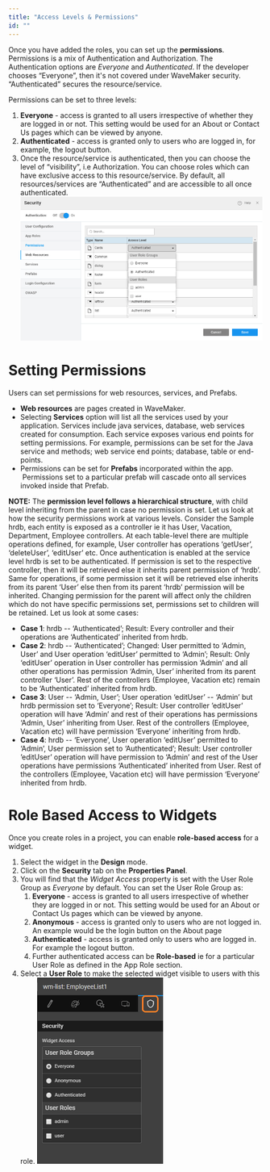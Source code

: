 ```yaml
---
title: "Access Levels & Permissions"
id: ""
---
```


Once you have added the roles, you can set up the **permissions**. Permissions is a mix of Authentication and Authorization. The Authentication options are _Everyone_ and _Authenticated_. If the developer chooses “Everyone”, then it's not covered under WaveMaker security. “Authenticated” secures the resource/service.

Permissions can be set to three levels:

1. **Everyone** \- access is granted to all users irrespective of whether they are logged in or not. This setting would be used for an About or Contact Us pages which can be viewed by anyone.
2. **Authenticated** \- access is granted only to users who are logged in, for example, the logout button.
3. Once the resource/service is authenticated, then you can choose the level of “visibility”, i.e Authorization. You can choose roles which can have exclusive access to this resource/service. By default, all resources/services are “Authenticated” and are accessible to all once authenticated. [![](/learn/assets/sec_perm_web.png)](/learn/assets/sec_perm_web.png)

# Setting Permissions

Users can set permissions for web resources, services, and Prefabs.

- **Web resources** are pages created in WaveMaker.
- Selecting **Services** option will list all the services used by your application. Services include java services, database, web services created for consumption. Each service exposes various end points for setting permissions. For example, permissions can be set for the Java service and methods; web service end points; database, table or end-points.
- Permissions can be set for **Prefabs** incorporated within the app.  Permissions set to a particular prefab will cascade onto all services invoked inside that Prefab.

**NOTE:** The **permission level follows a hierarchical structure**, with child level inheriting from the parent in case no permission is set. Let us look at how the security permissions work at various levels. Consider the Sample hrdb, each entity is exposed as a controller ie it has User, Vacation, Department, Employee controllers. At each table-level there are multiple operations defined, for example, User controller has operations ‘getUser’, ‘deleteUser’, ‘editUser’ etc. Once authentication is enabled at the service level hrdb is set to be authenticated. If permission is set to the respective controller, then it will be retrieved else it inherits parent permission of ‘hrdb’. Same for operations, if some permission set it will be retrieved else inherits from its parent ‘User’ else then from its parent ‘hrdb’ permission will be inherited. Changing permission for the parent will affect only the children which do not have specific permissions set, permissions set to children will be retained. Let us look at some cases:

- **Case 1**: hrdb -- ‘Authenticated’; Result: Every controller and their operations are ‘Authenticated’ inherited from hrdb.
- **Case 2**: hrdb -- ‘Authenticated’; Changed: User permitted to ‘Admin, User’ and User operation ‘editUser’ permitted to ‘Admin’; Result: Only ‘editUser’ operation in User controller has permission ‘Admin’ and all other operations has permission ‘Admin, User’ inherited from its parent controller ‘User’. Rest of the controllers (Employee, Vacation etc) remain to be ‘Authenticated’ inherited from hrdb.
- **Case 3**: User -- ‘Admin, User’; User operation ‘editUser’ -- ‘Admin’ but hrdb permission set to ‘Everyone’; Result: User controller ’editUser’ operation will have ‘Admin’ and rest of their operations has permissions ‘Admin, User’ inheriting from User. Rest of the controllers (Employee, Vacation etc) will have permission ‘Everyone’ inheriting from hrdb.
- **Case 4**: hrdb -- ‘Everyone’, User operation ‘editUser’ permitted to ‘Admin’, User permission set to ‘Authenticated’; Result: User controller ’editUser’ operation will have permission to ‘Admin’ and rest of the User operations have permissions ‘Authenticated’ inherited from User. Rest of the controllers (Employee, Vacation etc) will have permission ‘Everyone’ inherited from hrdb.

# Role Based Access to Widgets

Once you create roles in a project, you can enable **role-based access** for a widget.

1. Select the widget in the **Design** mode.
2. Click on the **Security** tab on the **Properties Panel**.
3. You will find that the _Widget Access_ property is set with the User Role Group as _Everyone_ by default. You can set the User Role Group as:
    1. **Everyone** \- access is granted to all users irrespective of whether they are logged in or not. This setting would be used for an About or Contact Us pages which can be viewed by anyone.
    2. **Anonymous** \- access is granted only to users who are not logged in. An example would be the login button on the About page
    3. **Authenticated** \- access is granted only to users who are logged in. For example the logout button.
    4. Further authenticated access can be **Role-based** ie for a particular User Role as defined in the App Role section.
4. Select a **User Role** to make the selected widget visible to users with this role. [![](/learn/assets/sec_widgets.png)](/learn/assets/sec_widgets.png)

